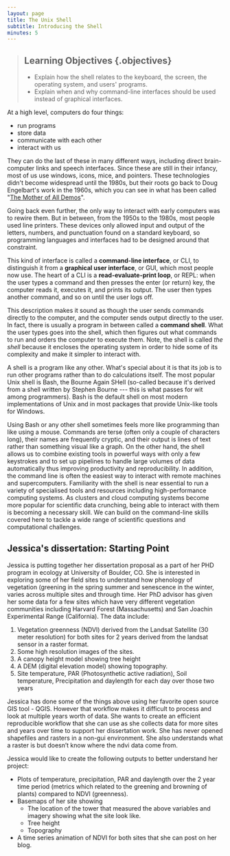 ```yaml
---
layout: page
title: The Unix Shell
subtitle: Introducing the Shell
minutes: 5
---
```

> ## Learning Objectives {.objectives}
>
> *   Explain how the shell relates to the keyboard, the screen, the operating system, and users' programs.
> *   Explain when and why command-line interfaces should be used instead of graphical interfaces.

At a high level, computers do four things:

-   run programs
-   store data
-   communicate with each other
-   interact with us

They can do the last of these in many different ways,
including direct brain-computer links and speech interfaces.
Since these are still in their infancy,
most of us use windows, icons, mice, and pointers.
These technologies didn't become widespread until the 1980s,
but their roots go back to Doug Engelbart's work in the 1960s,
which you can see in what has been called
"[The Mother of All Demos](http://www.youtube.com/watch?v=a11JDLBXtPQ)".

Going back even further,
the only way to interact with early computers was to rewire them.
But in between,
from the 1950s to the 1980s,
most people used line printers.
These devices only allowed input and output of the letters, numbers, and punctuation found on a standard keyboard,
so programming languages and interfaces had to be designed around that constraint.

This kind of interface is called a
**command-line interface**, or CLI,
to distinguish it from a
**graphical user interface**, or GUI,
which most people now use.
The heart of a CLI is a **read-evaluate-print loop**, or REPL:
when the user types a command and then presses the enter (or return) key,
the computer reads it,
executes it,
and prints its output.
The user then types another command,
and so on until the user logs off.

This description makes it sound as though the user sends commands directly to the computer,
and the computer sends output directly to the user.
In fact,
there is usually a program in between called a
**command shell**.
What the user types goes into the shell,
which then figures out what commands to run and orders the computer to execute them. Note, the shell is called *the shell* because it encloses the operating system in order to hide some of its complexity and make it simpler to interact with.

A shell is a program like any other.
What's special about it is that its job is to run other programs
rather than to do calculations itself.
The most popular Unix shell is Bash,
the Bourne Again SHell
(so-called because it's derived from a shell written by Stephen Bourne --- this
is what passes for wit among programmers).
Bash is the default shell on most modern implementations of Unix
and in most packages that provide Unix-like tools for Windows.

Using Bash or any other shell
sometimes feels more like programming than like using a mouse.
Commands are terse (often only a couple of characters long),
their names are frequently cryptic,
and their output is lines of text rather than something visual like a graph.
On the other hand,
the shell allows us to combine existing tools in powerful ways with only a few keystrokes
and to set up pipelines to handle large volumes of data automatically thus improving productivity and reproducibility.
In addition, the command line is often the easiest way to interact with remote machines and supercomputers.
Familiarity with the shell is near essential to run a variety of specialised tools and resources including high-performance computing systems. As clusters and cloud computing systems become more popular for scientific data crunching,
being able to interact with them is becoming a necessary skill. We can build on the command-line skills covered here to tackle a wide range of scientific questions and computational challenges.

## Jessica's dissertation: Starting Point

Jessica is putting together her dissertation proposal as a part of her PHD program in ecology at University of Boulder, CO. She is interested in exploring some of her field sites to understand how phenology of vegetation (greening in the spring summer and senescence in the winter, varies across multiple sites and through time. Her PhD advisor has given her some data for a few sites which have very different vegetation communities including Harvard Forest (Massachusetts) and San Joachin Experimental Range (California). The data include:

1. Vegetation greenness (NDVI) derived from the Landsat Satellite (30 meter resolution) for both sites for 2 years derived from the landsat sensor in a raster format. 
2. Some high resolution images of the sites. 
3. A canopy height model showing tree height 
4. A DEM (digital elevation model) showing topography. 
5. Site temperature, PAR (Photosynthetic active radiation), Soil temperature, Precipitation and daylength for each day over those two years

Jessica has done some of the things above using her favorite open source GIS tool - QGIS. However that workflow makes it difficult to process and look at multiple years worth of data. She wants to create an efficient reproducible workflow that she can use as she collects data for more sites and years over time to support her dissertation work. She has never opened shapefiles and rasters in a non-gui environment. She also understands what a raster is but doesn’t know where the ndvi data come from.

Jessica would like to create the following outputs to better understand her project:

- Plots of temperature, precipitation, PAR and daylength over the 2 year time period (metrics which related to the greening and browning of plants) compared to NDVI (greenness).
- Basemaps of her site showing
	- The location of the tower that measured the above variables and imagery showing what the site look like. 
	- Tree height
	- Topography
- A time series animation of NDVI for both sites that she can post on her blog.
